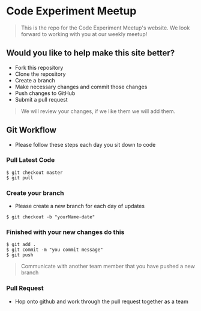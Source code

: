 # Code Experiment Meetup

> This is the repo for the Code Experiment Meetup's website.  We look forward to working with you at our weekly meetup!

## Would you like to help make this site better?

- Fork this repository
- Clone the repository
- Create a branch
- Make necessary changes and commit those changes
- Push changes to GitHub
- Submit a pull request

> We will review your changes, if we like them we will add them.

## Git Workflow

- Please follow these steps each day you sit down to code

### Pull Latest Code

```
$ git checkout master
$ git pull
```

### Create your branch

- Please create a new branch for each day of updates

```
$ git checkout -b "yourName-date"
```

### Finished with your new changes do this

```
$ git add .
$ git commit -m "you commit message"
$ git push
```

> Communicate with another team member that you have pushed a new branch

### Pull Request

- Hop onto github and work through the pull request together as a team